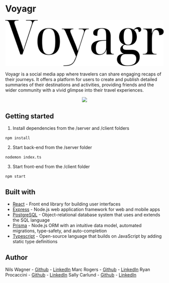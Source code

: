 # Voyagr

<p align="center">
    <img src="client/src/assets/logo/Voyagr-black-big.png">
</p>

Voyagr is a social media app where travelers can share engaging recaps of their journeys. It offers a platform for users to create and publish detailed summaries of their destinations and activities, providing friends and the wider community with a vivid glimpse into their travel experiences.

<p align="center">
    <img src="https://i.imgur.com/qwO9FXo.jpeg">
</p>

## Getting started

1. Install dependencies from the /server and /client folders 
```
npm install
```

2. Start back-end from the /server folder
```
nodemon index.ts
```

3. Start front-end from the /client folder
```
npm start
```

## Built with

* [React](https://react.dev) - Front end library for building user interfaces
* [Express](https://expressjs.com) - Node.js web application framework for web and mobile apps 
* [PostgreSQL](https://www.postgresql.org/) - Object-relational database system that uses and extends the SQL language
* [Prisma](https://www.prisma.io/docs) - Node.js ORM with an intuitive data model, automated migrations, type-safety, and auto-completion
* [Typescript](https://www.typescriptlang.org/) - Open-source language that builds on JavaScript by adding static type definitions


## Author

Nils Wagner - [Github](https://github.com/wagner-nils) - [LinkedIn](https://www.linkedin.com/in/nils--wagner/)
Marc Rogers - [Github](https://github.com/rogermarco) - [LinkedIn](https://www.linkedin.com/in/rogersmarco/)
Ryan Procaccini - [Github](https://github.com/proc015) - [LinkedIn](https://www.linkedin.com/in/proc015/)
Sally Carlund - [Github](https://github.com/sal-car/) - [LinkedIn](https://www.linkedin.com/in/sally-carlund/)

